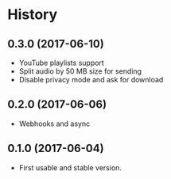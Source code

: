 # History

0.3.0 (2017-06-10)
------------------
* YouTube playlists support
* Split audio by 50 MB size for sending
* Disable privacy mode and ask for download

0.2.0 (2017-06-06)
------------------

* Webhooks and async

0.1.0 (2017-06-04)
------------------

* First usable and stable version.

